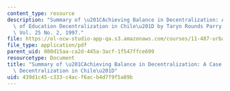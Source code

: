 ```yaml
---
content_type: resource
description: "Summary of \u201CAchieving Balance in Decentralization: A Case Study\
  \ of Education Decentralization in Chile\u201D by Taryn Rounds Parry in World Development,\
  \ Vol. 25 No. 2, 1997."
file: https://ol-ocw-studio-app-qa.s3.amazonaws.com/courses/11-487-urban-public-finance-in-developing-countries-fall-2004/439d1c45c333c4acf6acb4d7f9f5a89b_sess1819summaryTulier.pdf
file_type: application/pdf
parent_uid: 080d15aa-ca2d-445a-3acf-1f547ffce699
resourcetype: Document
title: "Summary of \u201CAchieving Balance in Decentralization: A Case Study of Education\
  \ Decentralization in Chile\u201D"
uid: 439d1c45-c333-c4ac-f6ac-b4d7f9f5a89b
---
```

